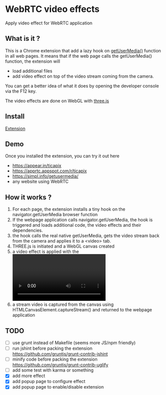 # WebRTC video effects
Apply video effect for WebRTC application

## What is it ?

This is a Chrome extension that add a lazy hook on [getUserMedia()](https://w3c.github.io/mediacapture-main/getusermedia.html) function in all web pages.
It means that if the web page calls the getUserMedia() function, the extension will
- load additional files
- add video effect on top of the video stream coming from the camera.


You can get a better idea of what it does by opening the developer console via the F12 key.

The video effects are done on WebGL with [three.js](http://threejs.org/)

## Install

[Extension](https://chrome.google.com/webstore/detail/webrtc-video-effect/oeilcibfeihdekhhlopefndagpponjpo)

## Demo

Once you installed the extension, you can try it out here

- https://appear.in/ticapix
- https://apprtc.appspot.com/r/ticapix
- https://simpl.info/getusermedia/
- any website using WebRTC

## How it works ?

1. For each page, the extension installs a tiny hook on the navigator.getUserMedia browser function
2. If the webpage application calls navigator.getUserMedia, the hook is triggered and loads additional code, the video effects and their dependencies.
3. the hook calls the real native getUserMedia, gets the video stream back from the camera and applies it to a \<video\> tab.
4. THREE.js is initiated and a WebGL canvas created
5. a video effect is applied with the <video> tag as input and the previously created canvas as output
6. a stream video is captured from the canvas using HTMLCanvasElement.captureStream() and returned to the webpage application


## TODO

- [ ] use grunt instead of Makefile (seems more JS/npm friendly)
- [ ] run jshint before packing the extension https://github.com/gruntjs/grunt-contrib-jshint
- [ ] minify code before packing the extension https://github.com/gruntjs/grunt-contrib-uglify
- [ ] add some test with karma or something
- [X] add more effect
- [X] add popup page to configure effect
- [X] add popup page to enable/disable extension
